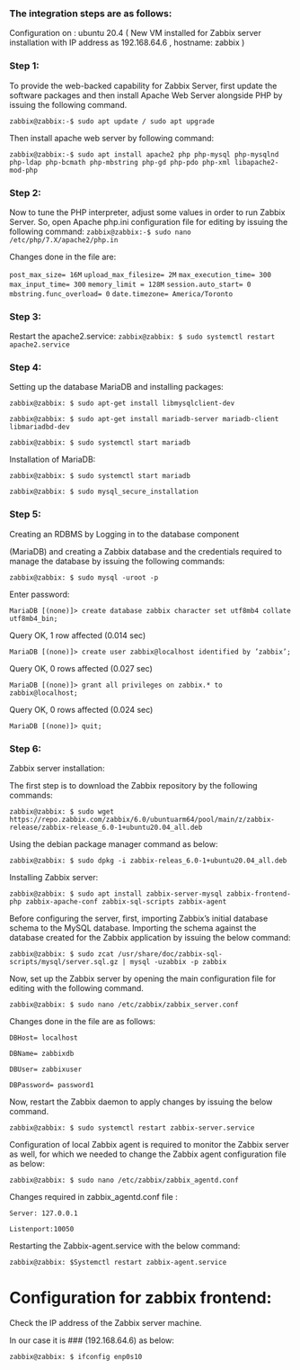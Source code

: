 
### The integration steps are as follows:

Configuration on : ubuntu 20.4 ( New VM installed for Zabbix server installation with IP address as 192.168.64.6 , hostname: zabbix )

### Step 1: 

To provide the web-backed capability for Zabbix Server, first update the software packages and then install Apache Web Server alongside PHP by issuing the following command.

```zabbix@zabbix:-$ sudo apt update / sudo apt upgrade```

Then install apache web server by following command:

```zabbix@zabbix:-$ sudo apt install apache2 php php-mysql php-mysqlnd php-ldap php-bcmath php-mbstring php-gd php-pdo php-xml libapache2-mod-php```

### Step 2:

Now to tune the PHP interpreter, adjust some values in order to run Zabbix Server. So, open Apache php.ini configuration file for editing by
issuing the following command:
```zabbix@zabbix:-$ sudo nano /etc/php/7.X/apache2/php.in```

Changes done in the file are:

```post_max_size= 16M```
```upload_max_filesize= 2M```
```max_execution_time= 300```
```max_input_time= 300```
```memory_limit = 128M```
```session.auto_start= 0```
```mbstring.func_overload= 0```
```date.timezone= America/Toronto```

### Step 3:

Restart the apache2.service:
```zabbix@zabbix: $ sudo systemctl restart apache2.service```

### Step 4:

Setting up the database MariaDB and installing packages:

```zabbix@zabbix: $ sudo apt-get install libmysqlclient-dev```

```zabbix@zabbix: $ sudo apt-get install mariadb-server mariadb-client libmariadbd-dev```

```zabbix@zabbix: $ sudo systemctl start mariadb```

Installation of MariaDB:

```zabbix@zabbix: $ sudo systemctl start mariadb```

```zabbix@zabbix: $ sudo mysql_secure_installation```

### Step 5:

Creating an RDBMS by Logging in to the database component

(MariaDB) and creating a Zabbix database and the credentials required to manage the database by issuing the following commands:

```
zabbix@zabbix: $ sudo mysql -uroot -p
```

Enter password: 

```
MariaDB [(none)]> create database zabbix character set utf8mb4 collate utf8mb4_bin;
```

Query OK, 1 row affected (0.014 sec)

```
MariaDB [(none)]> create user zabbix@localhost identified by ’zabbix’;
```

Query OK, 0 rows affected (0.027 sec)

```
MariaDB [(none)]> grant all privileges on zabbix.* to zabbix@localhost;
```

Query OK, 0 rows affected (0.024 sec)

```
MariaDB [(none)]> quit;
```

### Step 6: 
Zabbix server installation:

The first step is to download the Zabbix repository by the following commands:

```
zabbix@zabbix: $ sudo wget https://repo.zabbix.com/zabbix/6.0/ubuntuarm64/pool/main/z/zabbix-release/zabbix-release_6.0-1+ubuntu20.04_all.deb
```

Using the debian package manager command as below:

```
zabbix@zabbix: $ sudo dpkg -i zabbix-releas_6.0-1+ubuntu20.04_all.deb
```

Installing Zabbix server:

```
zabbix@zabbix: $ sudo apt install zabbix-server-mysql zabbix-frontend-php zabbix-apache-conf zabbix-sql-scripts zabbix-agent
```

Before configuring the server, first, importing Zabbix’s initial database schema to the MySQL database. Importing the schema against the database created for the Zabbix application by issuing the below command:

```
zabbix@zabbix: $ sudo zcat /usr/share/doc/zabbix-sql-scripts/mysql/server.sql.gz | mysql -uzabbix -p zabbix

```
Now, set up the Zabbix server by opening the main configuration file for editing with the following command.

```
zabbix@zabbix: $ sudo nano /etc/zabbix/zabbix_server.conf
```
Changes done in the file are as follows:

```
DBHost= localhost

DBName= zabbixdb

DBUser= zabbixuser

DBPassword= password1

```
Now, restart the Zabbix daemon to apply changes by issuing the below command.

```
zabbix@zabbix: $ sudo systemctl restart zabbix-server.service
```

Configuration of local Zabbix agent is required to monitor the Zabbix server as well, for which we needed to change the Zabbix agent configuration file as below:

```
zabbix@zabbix: $ sudo nano /etc/zabbix/zabbix_agentd.conf

```
Changes required in zabbix_agentd.conf file :

```
Server: 127.0.0.1

Listenport:10050

```
Restarting the Zabbix-agent.service with the below command:

```
zabbix@zabbix: $Systemctl restart zabbix-agent.service
```

# Configuration for zabbix frontend: 

Check the IP address of the Zabbix server machine.
 
In our case it is ### (192.168.64.6) 
as below:
 
```
zabbix@zabbix: $ ifconfig enp0s10
 
```


